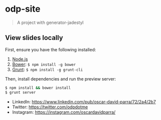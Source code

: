 # odp-site
> A project with generator-jadestyl

## View slides locally

First, ensure you have the following installed:

1. [Node.js](http://nodejs.org)
2. [Bower](http://bower.io): `$ npm install -g bower`
3. [Grunt](http://gruntjs.com): `$ npm install -g grunt-cli`

Then, install dependencies and run the preview server:

```bash
$ npm install && bower install
$ grunt server
```

- LinkedIn: https://www.linkedin.com/pub/oscar-david-parra/72/2a4/2b7
- Twitter: https://twitter.com/odpdotme
- Instagram: https://instagram.com/oscardavidparra/
